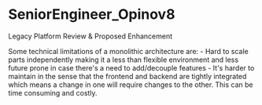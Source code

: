 # SeniorEngineer_Opinov8

Legacy Platform Review & Proposed Enhancement

 Some technical limitations of a monolithic architecture are:
    - Hard to scale parts independently making it a less than flexible environment and less future prone in case there's a need to add/decouple features
    - It's harder to maintain in the sense that the frontend and backend are tightly integrated which means a change in one will require changes to the other. This can be time consuming and costly.